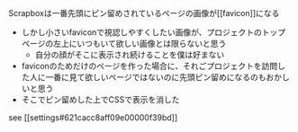 
Scrapboxは一番先頭にピン留めされているページの画像が[[favicon]]になる
- しかし小さいfaviconで視認しやすくしたい画像が、プロジェクトのトップページの左上にいつもいて欲しい画像とは限らないと思う
    - 自分の顔がそこに表示され続けることを僕は好まない
- faviconのためだけのページを作った場合に、それごプロジェクトを訪問した人に一番に見て欲しいページではないのに先頭ピン留めになるのもおかしいと思う
- そこでピン留めした上でCSSで表示を消した

see [[settings#621cacc8aff09e00000f39bd]]